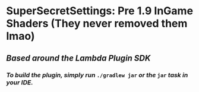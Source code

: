 # SuperSecretSettings: Pre 1.9 InGame Shaders (They never removed them lmao)

## *Based around the Lambda Plugin SDK*
### *To build the plugin, simply run* `./gradlew jar` *or the* `jar` *task in your IDE.*